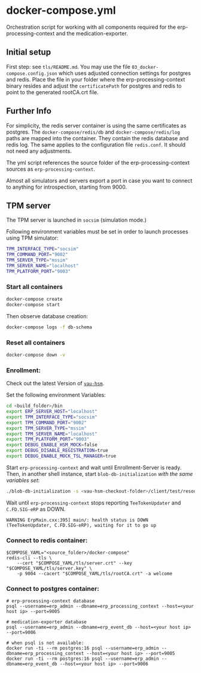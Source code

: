 # docker-compose.yml
Orchestration script for working with all components required for the erp-processing-context and the medication-exporter.

## Initial setup
First step: see `tls/README.md`. You may use the file `03_docker-compose.config.json` which uses adjusted connection settings for
postgres and redis. Place the file in your folder where the erp-processing-context binary resides and adjust the `certificatePath` for postgres and redis
to point to the generated rootCA.crt file.

## Further Info
For simplicity, the redis server container is using the same certificates as postgres.
The `docker-compose/redis/db` and `docker-compose/redis/log` paths are mapped into the container. They contain the redis database
and redis log. The same applies to the configuration file `redis.conf`. It should not need any adjustments.

The yml script references the source folder of the erp-processing-context sources as `erp-processing-context`.

Almost all simulators and servers export a port in case you want to connect to anything for introspection, starting from 9000.

## TPM server
The TPM server is launched in `socsim` (simulation mode.)

Following environment variables must be set in order to launch processes using TPM simulator:
```sh
TPM_INTERFACE_TYPE="socsim"
TPM_COMMAND_PORT="9002"
TPM_SERVER_TYPE="mssim"
TPM_SERVER_NAME="localhost"
TPM_PLATFORM_PORT="9003"
```

### Start all containers
```sh
docker-compose create
docker-compose start
```
Then observe database creation:
```sh
docker-compose logs -f db-schema
```

### Reset all containers
```sh
docker-compose down -v
```

### Enrollment:
Check out the latest Version of [`vau-hsm`](https://github.ibmgcloud.net/eRp/vau-hsm).


Set the following environment Variables:
```sh
cd <build_folder>/bin
export ERP_SERVER_HOST="localhost"
export TPM_INTERFACE_TYPE="socsim"
export TPM_COMMAND_PORT="9002"
export TPM_SERVER_TYPE="mssim"
export TPM_SERVER_NAME="localhost"
export TPM_PLATFORM_PORT="9003"
export DEBUG_ENABLE_HSM_MOCK=false
export DEBUG_DISABLE_REGISTRATION=true
export DEBUG_ENABLE_MOCK_TSL_MANAGER=true
```
Start `erp-processing-context` and wait until Enrollment-Server is ready.
Then, in another shell instance, start `blob-db-initialization` *with the same variables set*:
```sh
./blob-db-initialization -s <vau-hsm-checkout-folder>/client/test/resources/saved -h "$ERP_SERVER_HOST" all
```
Wait until `erp-processing-context` stops reporting `TeeTokenUpdater` and `C.FD.SIG-eRP` as DOWN.
```
WARNING ErpMain.cxx:395] main/: health status is DOWN (TeeTokenUpdater, C.FD.SIG-eRP), waiting for it to go up
```

### Connect to redis container:
```shell
$COMPOSE_YAML="<source_folder>/docker-compose"
redis-cli --tls \
    --cert "$COMPOSE_YAML/tls/server.crt" --key "$COMPOSE_YAML/tls/server.key" \
    -p 9004 --cacert "$COMPOSE_YAML/tls/rootCA.crt" -a welcome
```

### Connect to postgres container:

```shell
# erp-processing-context database
psql --username=erp_admin --dbname=erp_processing_context --host=<your host ip> --port=9005

# medication-exporter database
psql --username=erp_admin --dbname=erp_event_db --host=<your host ip> --port=9006

# when psql is not available:
docker run -ti --rm postgres:16 psql --username=erp_admin --dbname=erp_processing_context --host=<your host ip> --port=9005
docker run -ti --rm postgres:16 psql --username=erp_admin --dbname=erp_event_db --host=<your host ip> --port=9006
```
